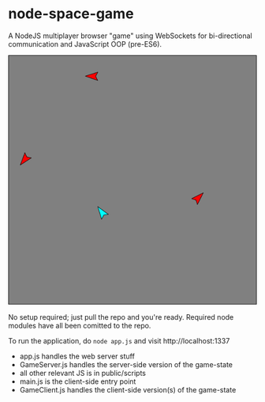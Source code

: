 # node-space-game

A NodeJS multiplayer browser "game" using WebSockets for bi-directional communication and JavaScript OOP (pre-ES6).

![alt tag](screenshot.png)

No setup required; just pull the repo and you're ready. Required node modules have all been comitted to the repo.

To run the application, do `node app.js` and visit http://localhost:1337

 - app.js handles the web server stuff
 - GameServer.js handles the server-side version of the game-state
 - all other relevant JS is in public/scripts
 - main.js is the client-side entry point
 - GameClient.js handles the client-side version(s) of the game-state  

